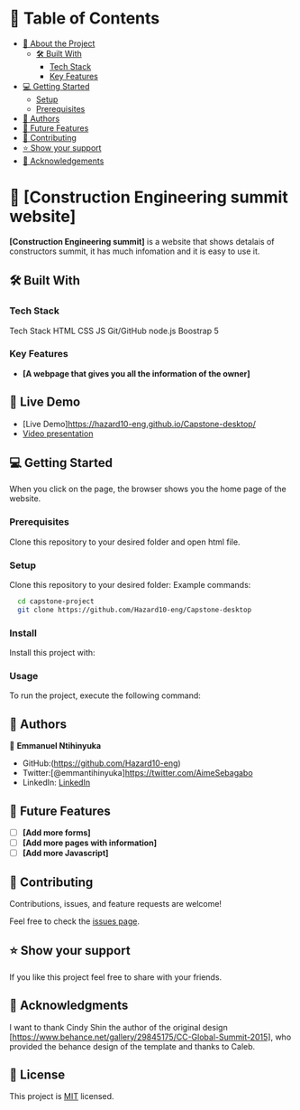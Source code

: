 # 📗 Table of Contents

- [📖 About the Project](#about-project)
  - [🛠 Built With](#built-with)
    - [Tech Stack](#tech-stack)
    - [Key Features](#key-features)
- [💻 Getting Started](#getting-started)
  - [Setup](#setup)
  - [Prerequisites](#prerequisites)
- [👥 Authors](#authors)
- [🔭 Future Features](#future-features)
- [🤝 Contributing](#contributing)
- [⭐️ Show your support](#support)
- [🙏 Acknowledgements](#acknowledgements)

# 📖 [Construction Engineering summit website]

**[Construction Engineering summit]** is a website that shows detalais of constructors summit, it has much infomation and it is easy to use it.

## 🛠 Built With

### Tech Stack

Tech Stack
HTML
CSS
JS
Git/GitHub
node.js
Boostrap 5

### Key Features

- **[A webpage that gives you all the information of the owner]**

## 🚀 Live Demo

- [Live Demo]https://hazard10-eng.github.io/Capstone-desktop/
- [Video presentation](https://www.loom.com/share/03ecae378dc94fab92634577b7f68af9)

## 💻 Getting Started

When you click on the page, the browser shows you the home page of the website.

### Prerequisites

Clone this repository to your desired folder and open html file.

### Setup

Clone this repository to your desired folder:
Example commands:

```sh
  cd capstone-project
  git clone https://github.com/Hazard10-eng/Capstone-desktop
```

### Install

Install this project with:

<!--
Example command:
```sh
  cd Capstone-1-Project
  npm install
```
--->

### Usage

To run the project, execute the following command:

<!--
Example command:
```sh
  open live server
```
--->

## 👥 Authors

👤 **Emmanuel Ntihinyuka**

- GitHub:(https://github.com/Hazard10-eng)
- Twitter:[@emmantihinyuka]https://twitter.com/AimeSebagabo
- LinkedIn: [LinkedIn](https://www.linkedin.com/in/jean-aime-sebagabo-279aa2207/)

## 🔭 Future Features

- [ ] **[Add more forms]**
- [ ] **[Add more pages with information]**
- [ ] **[Add more Javascript]**

## 🤝 Contributing

Contributions, issues, and feature requests are welcome!

Feel free to check the [issues page](../../issues/).

## ⭐️ Show your support

If you like this project feel free to share with your friends.

## 🙏 Acknowledgments

I want to thank Cindy Shin the author of the original design [https://www.behance.net/gallery/29845175/CC-Global-Summit-2015], who provided the behance design of the template
and thanks to Caleb.

## 📝 License

This project is [MIT](https://github.com/ntimanu/portfolio-project/blob/htmlcssbranch/LICENCE) licensed.
